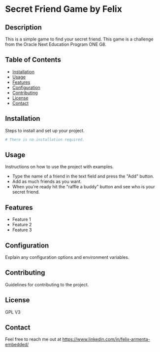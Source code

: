 # Secret Friend Game by Felix

## Description
This is a simple game to find your secret friend. This game is a challenge from the Oracle Next Education Program ONE G8.

## Table of Contents
- [Installation](#installation)
- [Usage](#usage)
- [Features](#features)
- [Configuration](#configuration)
- [Contributing](#contributing)
- [License](#license)
- [Contact](#contact)

## Installation
Steps to install and set up your project.
```bash
# There is no installation required.
```

## Usage
Instructions on how to use the project with examples.
- Type the name of a friend in the text field and press the "Add" button.
- Add as much friends as you want.
- When you're ready hit the "raffle a buddy" button and see who is your secret friend.

## Features
- Feature 1
- Feature 2
- Feature 3

## Configuration
Explain any configuration options and environment variables.

## Contributing
Guidelines for contributing to the project.

## License
GPL V3

## Contact
Feel free to reach me out at https://www.linkedin.com/in/felix-armenta-embedded/ 

